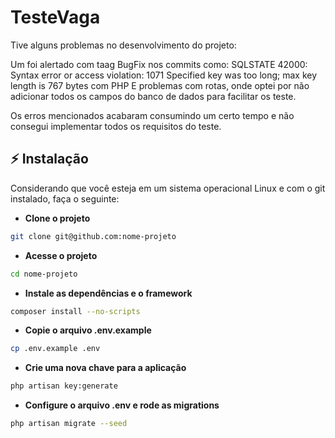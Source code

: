 # TesteVaga
Tive alguns problemas no desenvolvimento do projeto:

Um foi alertado com taag BugFix nos commits como: 
SQLSTATE 42000: Syntax error or access violation: 1071 Specified key was too long; max key length is 767 bytes com PHP
E problemas com rotas, onde optei por não adicionar todos os campos do banco de dados para facilitar os teste.

Os erros mencionados acabaram consumindo um certo tempo e não consegui implementar todos os requisitos do teste.

## ⚡ **Instalação**

Considerando que você esteja em um sistema operacional Linux e com o git instalado, faça o seguinte:

- **Clone o projeto**

```bash
git clone git@github.com:nome-projeto
```

- **Acesse o projeto**

```bash
cd nome-projeto
```

- **Instale as dependências e o framework**

```bash
composer install --no-scripts
```

- **Copie o arquivo .env.example**

```bash
cp .env.example .env
```

- **Crie uma nova chave para a aplicação**

```bash
php artisan key:generate
```

- **Configure o arquivo .env e rode as migrations**

```bash
php artisan migrate --seed
```
